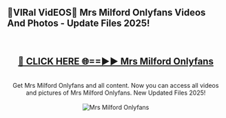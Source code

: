 <h2>🔴VIRal VidEOS🔴 Mrs Milford Onlyfans Videos And Photos - Update Files 2025!</h2>
<br>
<div align="center">
<h2><a href="https://virallinks.top/odZfE0" rel="nofollow">🔴 CLICK HERE 🌐==►► Mrs Milford Onlyfans</a></h2>
<br>
Get Mrs Milford Onlyfans and all content. Now you can access all videos and pictures of Mrs Milford Onlyfans. New Updated Files 2025!
<br>
<br>
<a href="https://virallinks.top/odZfE0" rel="nofollow" data-target="animated-image.originalLink"><img src="https://i.imgur.com/dJHk4Zq.gif)" alt="Mrs Milford Onlyfans" style="max-width: 100%; display: inline-block;" data-target="animated-image.originalImage"></a>
</div>
<br>
